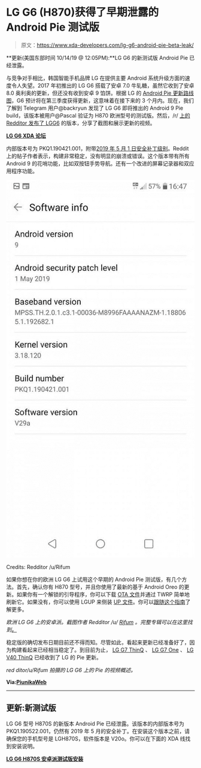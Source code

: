 # LG G6 (H870)获得了早期泄露的 Android Pie 测试版

> 原文：<https://www.xda-developers.com/lg-g6-android-pie-beta-leak/>

**更新(美国东部时间 10/14/19 @ 12:05PM):**LG G6 的新测试版 Android Pie 已经泄露。

与竞争对手相比，韩国智能手机品牌 LG 在提供主要 Android 系统升级方面的速度令人失望。2017 年初推出的 LG G6 搭载了安卓 7.0 牛轧糖，虽然它收到了安卓 8.0 奥利奥的更新，但还没有收到安卓 9 馅饼。根据 LG 的 [Android Pie 更新路线图](https://www.xda-developers.com/lg-v30-v35-v40-android-pie-q2-2019-kernel-sources/)，G6 预计将在第三季度获得更新，这意味着在接下来的 3 个月内。现在，我们了解到 Telegram 用户@backryun 发现了 LG G6 即将推出的 Android 9 Pie build，该版本被用户@Pascal 验证为 H870 欧洲型号的测试版。然后，/r/ [上的 Redditor 发布了 LGG6](https://www.reddit.com/r/lgg6/comments/cbhvy4/testing_out_pie_on_h870_v29a/) 的版本，分享了截图和展示更新的视频。

**[LG G6 XDA 论坛](https://forum.xda-developers.com/lg-g6)**

内部版本号为 PKQ1.190421.001，附带[2019 年 5 月 1 日安全补丁级别](https://www.xda-developers.com/may-2019-google-android-security-updates/)。Reddit 上的帖子作者表示，构建非常稳定，没有明显的崩溃或错误。这个版本带有所有 Android 9 的花哨功能，比如双按钮手势导航。还有一个改进的屏幕记录器和双应用程序功能。

 <picture>![](img/09e7cc3c809cf52c19c68fbfb91a3f9d.png)</picture> 

Credits: Redditor /u/Rifum

如果你想在你的欧洲 LG G6 上试用这个早期的 Android Pie 测试版，有几个方法。首先，确认你有 H870 型号，并且你使用了最新的基于 Android Oreo 的更新。如果你有一个解锁的引导程序，你可以下载 [OTA 文件](https://drive.google.com/file/d/13VxJ3kHE8hTrtFhCp1KSMGPItFkx6v-5/view)并通过 TWRP 简单地刷新它。如果没有，你可以使用 LGUP 来侧装 [UP 文件](https://drive.google.com/file/d/1mh5hVDqvztvslA8k22YYFEFF1v96MSh1/view)。你可以[跟随这个指南](https://forum.xda-developers.com/lg-g6/how-to/lg-g6-unbrick-method-t3935924)了解更多。

*欧洲 LG G6 上的安卓派。截图作者 Redditor /u/ [Rifum](https://www.reddit.com/user/Rifum) 。完整专辑可以在这里找到[。](https://imgur.com/a/ZUKAoVb)*

稳定版的确切发布日期目前还不得而知。尽管如此，看起来更新已经准备好了，因为构建看起来已经相当稳定了。到目前为止， [LG G7 ThinQ](https://www.xda-developers.com/lg-g7-android-pie-us-europe/) 、 [LG G7 One](https://www.xda-developers.com/lg-g7-one-android-pie-update/) 、 [LG V40 ThinQ](https://www.xda-developers.com/verizon-lg-v40-android-pie/) 已经收到了 LG 的 Pie 更新。

*red ditor/u/Rifum 拍摄的 LG G6 上的 Pie 的视频概述。*

**Via:[PiunikaWeb](https://piunikaweb.com/2019/07/11/lg-g6-android-pie-9-0-update-looks-near-as-beta-build-leaks/)**

* * *

## 更新:新测试版

LG G6 型号 H870S 的新版本 Android Pie 已经泄露。该版本的内部版本号为 PKQ1.190522.001，仍然有 2019 年 5 月的安全补丁。在安装这个版本之前，请确保您的手机型号是 LGH870S，软件版本是 V20o。你可以在下面的 XDA 线找到安装说明。

**[LG G6 H870S 安卓派测试版安装](https://forum.xda-developers.com/lg-g6/how-to/lg-g6-h870s-official-android-pie-beta-t3982587)**